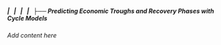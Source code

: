 ##### |   |   |   |   ├── Predicting Economic Troughs and Recovery Phases with Cycle Models

*Add content here*
